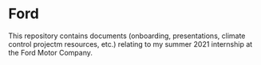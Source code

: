 # Ford
This repository contains documents (onboarding, presentations, climate control projectm resources, etc.) relating to my summer 2021 internship at the Ford Motor Company. 
